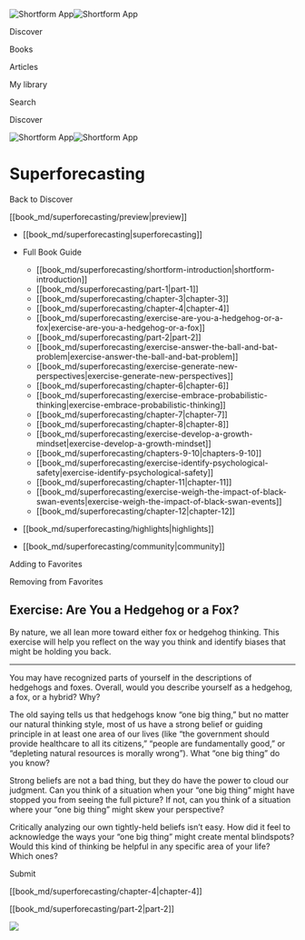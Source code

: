 ![Shortform App](/img/logo.36a2399e.svg)![Shortform App](/img/logo-dark.70c1b072.svg)

Discover

Books

Articles

My library

Search

Discover

![Shortform App](/img/logo.36a2399e.svg)![Shortform App](/img/logo-dark.70c1b072.svg)

# Superforecasting

Back to Discover

[[book_md/superforecasting/preview|preview]]

  * [[book_md/superforecasting|superforecasting]]
  * Full Book Guide

    * [[book_md/superforecasting/shortform-introduction|shortform-introduction]]
    * [[book_md/superforecasting/part-1|part-1]]
    * [[book_md/superforecasting/chapter-3|chapter-3]]
    * [[book_md/superforecasting/chapter-4|chapter-4]]
    * [[book_md/superforecasting/exercise-are-you-a-hedgehog-or-a-fox|exercise-are-you-a-hedgehog-or-a-fox]]
    * [[book_md/superforecasting/part-2|part-2]]
    * [[book_md/superforecasting/exercise-answer-the-ball-and-bat-problem|exercise-answer-the-ball-and-bat-problem]]
    * [[book_md/superforecasting/exercise-generate-new-perspectives|exercise-generate-new-perspectives]]
    * [[book_md/superforecasting/chapter-6|chapter-6]]
    * [[book_md/superforecasting/exercise-embrace-probabilistic-thinking|exercise-embrace-probabilistic-thinking]]
    * [[book_md/superforecasting/chapter-7|chapter-7]]
    * [[book_md/superforecasting/chapter-8|chapter-8]]
    * [[book_md/superforecasting/exercise-develop-a-growth-mindset|exercise-develop-a-growth-mindset]]
    * [[book_md/superforecasting/chapters-9-10|chapters-9-10]]
    * [[book_md/superforecasting/exercise-identify-psychological-safety|exercise-identify-psychological-safety]]
    * [[book_md/superforecasting/chapter-11|chapter-11]]
    * [[book_md/superforecasting/exercise-weigh-the-impact-of-black-swan-events|exercise-weigh-the-impact-of-black-swan-events]]
    * [[book_md/superforecasting/chapter-12|chapter-12]]
  * [[book_md/superforecasting/highlights|highlights]]
  * [[book_md/superforecasting/community|community]]



Adding to Favorites 

Removing from Favorites 

## Exercise: Are You a Hedgehog or a Fox?

By nature, we all lean more toward either fox or hedgehog thinking. This exercise will help you reflect on the way you think and identify biases that might be holding you back.

* * *

You may have recognized parts of yourself in the descriptions of hedgehogs and foxes. Overall, would you describe yourself as a hedgehog, a fox, or a hybrid? Why?

The old saying tells us that hedgehogs know “one big thing,” but no matter our natural thinking style, most of us have a strong belief or guiding principle in at least one area of our lives (like “the government should provide healthcare to all its citizens,” “people are fundamentally good,” or “depleting natural resources is morally wrong”). What “one big thing” do you know?

Strong beliefs are not a bad thing, but they do have the power to cloud our judgment. Can you think of a situation when your “one big thing” might have stopped you from seeing the full picture? If not, can you think of a situation where your “one big thing” might skew your perspective?

Critically analyzing our own tightly-held beliefs isn’t easy. How did it feel to acknowledge the ways your “one big thing” might create mental blindspots? Would this kind of thinking be helpful in any specific area of your life? Which ones?

Submit 

[[book_md/superforecasting/chapter-4|chapter-4]]

[[book_md/superforecasting/part-2|part-2]]

![](https://bat.bing.com/action/0?ti=56018282&Ver=2&mid=ee653479-5082-4608-9467-250293900104&sid=f30c5e70639211ee87d33f0876d93783&vid=f30c9700639211eeb3a75d830392c94f&vids=0&msclkid=N&pi=0&lg=en-US&sw=800&sh=600&sc=24&nwd=1&tl=Shortform%20%7C%20Book&p=https%3A%2F%2Fwww.shortform.com%2Fapp%2Fbook%2Fsuperforecasting%2Fexercise-are-you-a-hedgehog-or-a-fox&r=&lt=420&evt=pageLoad&sv=1&rn=842540)
